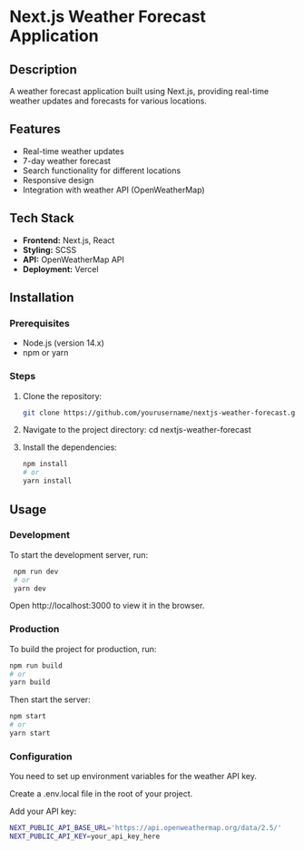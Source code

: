 # Next.js Weather Forecast Application

## Description

A weather forecast application built using Next.js, providing real-time weather updates and forecasts for various locations.

## Features

- Real-time weather updates
- 7-day weather forecast
- Search functionality for different locations
- Responsive design
- Integration with weather API (OpenWeatherMap)

## Tech Stack

- **Frontend:** Next.js, React
- **Styling:** SCSS
- **API:** OpenWeatherMap API
- **Deployment:** Vercel

## Installation

### Prerequisites

- Node.js (version 14.x)
- npm or yarn

### Steps

1. Clone the repository:
   ```bash
   git clone https://github.com/yourusername/nextjs-weather-forecast.git
   
2. Navigate to the project directory:
   cd nextjs-weather-forecast
   
4. Install the dependencies:
   ```bash
   npm install
   # or
   yarn install

## Usage

### Development
To start the development server, run:

  ```bash
   npm run dev
   # or
   yarn dev
```
Open http://localhost:3000 to view it in the browser.

### Production
To build the project for production, run:

 ```bash
npm run build
# or
yarn build
```
Then start the server:

 ```bash
npm start
# or
yarn start
```
### Configuration

You need to set up environment variables for the weather API key.

Create a .env.local file in the root of your project.

Add your API key:

 ```bash
NEXT_PUBLIC_API_BASE_URL='https://api.openweathermap.org/data/2.5/'
NEXT_PUBLIC_API_KEY=your_api_key_here


